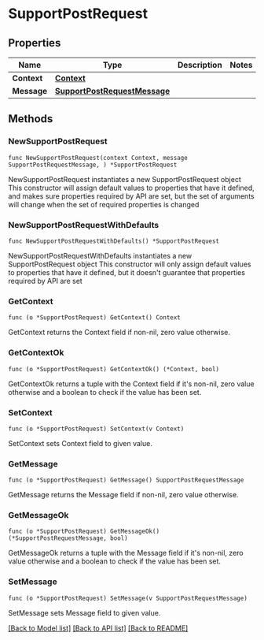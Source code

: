 # SupportPostRequest

## Properties

Name | Type | Description | Notes
------------ | ------------- | ------------- | -------------
**Context** | [**Context**](Context.md) |  | 
**Message** | [**SupportPostRequestMessage**](SupportPostRequestMessage.md) |  | 

## Methods

### NewSupportPostRequest

`func NewSupportPostRequest(context Context, message SupportPostRequestMessage, ) *SupportPostRequest`

NewSupportPostRequest instantiates a new SupportPostRequest object
This constructor will assign default values to properties that have it defined,
and makes sure properties required by API are set, but the set of arguments
will change when the set of required properties is changed

### NewSupportPostRequestWithDefaults

`func NewSupportPostRequestWithDefaults() *SupportPostRequest`

NewSupportPostRequestWithDefaults instantiates a new SupportPostRequest object
This constructor will only assign default values to properties that have it defined,
but it doesn't guarantee that properties required by API are set

### GetContext

`func (o *SupportPostRequest) GetContext() Context`

GetContext returns the Context field if non-nil, zero value otherwise.

### GetContextOk

`func (o *SupportPostRequest) GetContextOk() (*Context, bool)`

GetContextOk returns a tuple with the Context field if it's non-nil, zero value otherwise
and a boolean to check if the value has been set.

### SetContext

`func (o *SupportPostRequest) SetContext(v Context)`

SetContext sets Context field to given value.


### GetMessage

`func (o *SupportPostRequest) GetMessage() SupportPostRequestMessage`

GetMessage returns the Message field if non-nil, zero value otherwise.

### GetMessageOk

`func (o *SupportPostRequest) GetMessageOk() (*SupportPostRequestMessage, bool)`

GetMessageOk returns a tuple with the Message field if it's non-nil, zero value otherwise
and a boolean to check if the value has been set.

### SetMessage

`func (o *SupportPostRequest) SetMessage(v SupportPostRequestMessage)`

SetMessage sets Message field to given value.



[[Back to Model list]](../README.md#documentation-for-models) [[Back to API list]](../README.md#documentation-for-api-endpoints) [[Back to README]](../README.md)


